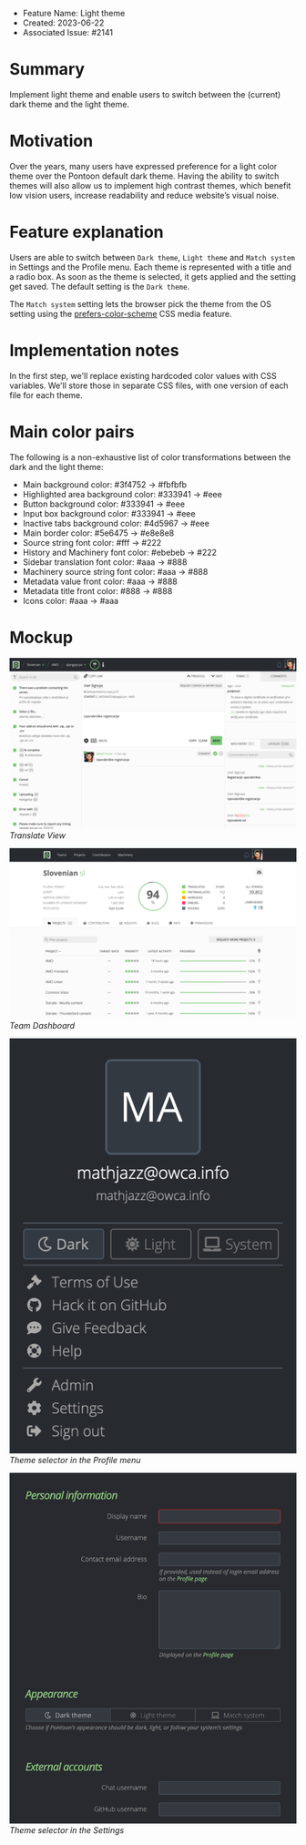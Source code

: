 - Feature Name: Light theme
- Created: 2023-06-22
- Associated Issue: #2141

# Summary

Implement light theme and enable users to switch between the (current) dark theme and the light theme.

# Motivation

Over the years, many users have expressed preference for a light color theme over the Pontoon default dark theme. Having the ability to switch themes will also allow us to implement high contrast themes, which benefit low vision users, increase readability and reduce website’s visual noise.

# Feature explanation

Users are able to switch between `Dark theme`, `Light theme` and `Match system` in Settings and the Profile menu. Each theme is represented with a title and a radio box. As soon as the theme is selected, it gets applied and the setting get saved. The default setting is the `Dark theme`.

The `Match system` setting lets the browser pick the theme from the OS setting using the [prefers-color-scheme](https://developer.mozilla.org/en-US/docs/Web/CSS/@media/prefers-color-scheme) CSS media feature.

# Implementation notes

In the first step, we'll replace existing hardcoded color values with CSS variables. We'll store those in separate CSS files, with one version of each file for each theme.

# Main color pairs

The following is a non-exhaustive list of color transformations between the dark and the light theme:

* Main background color: #3f4752 -> #fbfbfb
* Highlighted area background color: #333941 -> #eee
* Button background color: #333941 -> #eee
* Input box background color: #333941 -> #eee
* Inactive tabs background color: #4d5967 -> #eee
* Main border color: #5e6475 -> #e8e8e8
* Source string font color: #fff -> #222
* History and Machinery font color: #ebebeb -> #222
* Sidebar translation font color: #aaa -> #888
* Machinery source string font color: #aaa -> #888
* Metadata value front color: #aaa -> #888
* Metadata title front color: #888 -> #888
* Icons color: #aaa -> #aaa

# Mockup

![](0114/translate.png)
*Translate View*

![](0114/dashboard.png)
*Team Dashboard*

![](0114/theme-selector-profile.png)
*Theme selector in the Profile menu*

![](0114/theme-selector-settings.png)
*Theme selector in the Settings*
